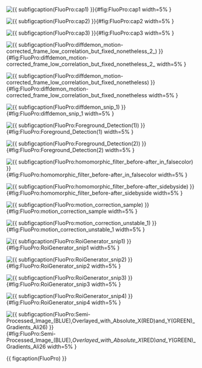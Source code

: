 <!-- MDFIGINCLUDE(FluoPro) -->
<div id="fig:FluoPro">


![{{ subfigcaption(FluoPro:cap1) }}](img/FluoPro/cap1.png){#fig:FluoPro:cap1 width=5% }

![{{ subfigcaption(FluoPro:cap2) }}](img/FluoPro/cap2.png){#fig:FluoPro:cap2 width=5% }

![{{ subfigcaption(FluoPro:cap3) }}](img/FluoPro/cap3.png){#fig:FluoPro:cap3 width=5% }

![{{ subfigcaption(FluoPro:diffdemon_motion-corrected_frame_low_correlation_but_fixed_nonetheless_2_) }}](img/FluoPro/diffdemon_motion-corrected_frame_low_correlation_but_fixed_nonetheless_2_.png){#fig:FluoPro:diffdemon_motion-corrected_frame_low_correlation_but_fixed_nonetheless_2_ width=5% }

![{{ subfigcaption(FluoPro:diffdemon_motion-corrected_frame_low_correlation_but_fixed_nonetheless) }}](img/FluoPro/diffdemon_motion-corrected_frame_low_correlation_but_fixed_nonetheless.png){#fig:FluoPro:diffdemon_motion-corrected_frame_low_correlation_but_fixed_nonetheless width=5% }

![{{ subfigcaption(FluoPro:diffdemon_snip_1) }}](img/FluoPro/diffdemon_snip_1.png){#fig:FluoPro:diffdemon_snip_1 width=5% }

![{{ subfigcaption(FluoPro:Foreground_Detection(1)) }}](img/FluoPro/Foreground_Detection(1).png){#fig:FluoPro:Foreground_Detection(1) width=5% }

![{{ subfigcaption(FluoPro:Foreground_Detection(2)) }}](img/FluoPro/Foreground_Detection(2).png){#fig:FluoPro:Foreground_Detection(2) width=5% }

![{{ subfigcaption(FluoPro:homomorphic_filter_before-after_in_falsecolor) }}](img/FluoPro/homomorphic_filter_before-after_in_falsecolor.png){#fig:FluoPro:homomorphic_filter_before-after_in_falsecolor width=5% }

![{{ subfigcaption(FluoPro:homomorphic_filter_before-after_sidebyside) }}](img/FluoPro/homomorphic_filter_before-after_sidebyside.png){#fig:FluoPro:homomorphic_filter_before-after_sidebyside width=5% }

![{{ subfigcaption(FluoPro:motion_correction_sample) }}](img/FluoPro/motion_correction_sample.png){#fig:FluoPro:motion_correction_sample width=5% }

![{{ subfigcaption(FluoPro:motion_correction_unstable_1) }}](img/FluoPro/motion_correction_unstable_1.png){#fig:FluoPro:motion_correction_unstable_1 width=5% }

![{{ subfigcaption(FluoPro:RoiGenerator_snip1) }}](img/FluoPro/RoiGenerator_snip1.png){#fig:FluoPro:RoiGenerator_snip1 width=5% }

![{{ subfigcaption(FluoPro:RoiGenerator_snip2) }}](img/FluoPro/RoiGenerator_snip2.png){#fig:FluoPro:RoiGenerator_snip2 width=5% }

![{{ subfigcaption(FluoPro:RoiGenerator_snip3) }}](img/FluoPro/RoiGenerator_snip3.png){#fig:FluoPro:RoiGenerator_snip3 width=5% }

![{{ subfigcaption(FluoPro:RoiGenerator_snip4) }}](img/FluoPro/RoiGenerator_snip4.png){#fig:FluoPro:RoiGenerator_snip4 width=5% }

![{{ subfigcaption(FluoPro:Semi-Processed_Image_(BLUE),_Overlayed_with_Absolute_X_(RED)_and_Y_(GREEN)_Gradients_Ali26) }}](img/FluoPro/Semi-Processed_Image_(BLUE),_Overlayed_with_Absolute_X_(RED)_and_Y_(GREEN)_Gradients_Ali26.png){#fig:FluoPro:Semi-Processed_Image_(BLUE),_Overlayed_with_Absolute_X_(RED)_and_Y_(GREEN)_Gradients_Ali26 width=5% }

{{ figcaption(FluoPro) }}
</div>
<!-- /MDFIGINCLUDE(FluoPro) -->
